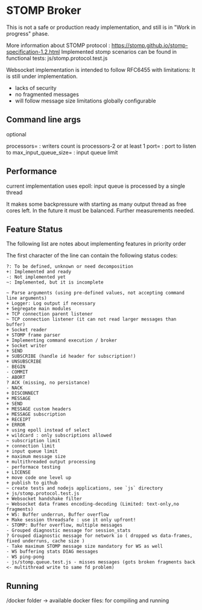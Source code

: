 STOMP Broker
============

This is not a safe or production ready implementation,
and still is in "Work in progress" phase.

More information about STOMP protocol : https://stomp.github.io/stomp-specification-1.2.html
Implemented stomp scenarios can be found in functional tests: js/stomp.protocol.test.js

Websocket implementation is intended to follow RFC6455 with limitations:
It is still under implementation.
- lacks of security
- no fragmented messages
- will follow message size limitations globally configurable

Command line args
-----------------

optional

processors=<num>            : writers count is processors-2 or at least 1
port=<num>                  : port to listen to
max_input_queue_size=<num>  : input queue limit

Performance
-----------

current implementation uses epoll:
input queue is processed by a single thread

It makes some backpressure with starting as many output thread as free cores left.
In the future it must be balanced.
Further measurements needed.

Feature Status
--------------

The following list are notes about implementing features in priority order

The first character of the line can contain the following status codes:

```
?: To be defined, unknown or need decomposition
+: Implemented and ready
-: Not implemented yet
~: Implemented, but it is incomplete
```


```
~ Parse arguments (using pre-defined values, not accepting command line arguments)
+ Logger: Log output if necessary
+ Segregate main modules
+ TCP connection parent listener
~ TCP connection listener (it can not read larger messages than buffer)
+ Socket reader
+ STOMP frame parser
+ Implementing command execution / broker
+ Socket writer
+ SEND
+ SUBSCRIBE (handle id header for subscription!)
+ UNSUBSCRIBE
- BEGIN
- COMMIT
- ABORT
? ACK (missing, no persistance)
- NACK
+ DISCONNECT
+ MESSAGE
+ SEND
+ MESSAGE custom headers
+ MESSAGE subscription
+ RECEIPT
+ ERROR
+ using epoll instead of select
+ wildcard : only subscriptions allowed
~ subscription limit
+ connection limit
+ input queue limit
+ maximum message size
+ multithreaded output processing
- performace testing
+ LICENSE
+ move code one level up
+ publish to github
~ create tests and nodejs applications, see `js` directory
+ js/stomp.protocol.test.js
+ Websocket handshake filter
~ Websocket data frames encoding-decoding (Limited: text-only,no fragments)
+ WS: Buffer underrun, Buffer overflow
+ Make session threadsafe : use it only upfront!
- STOMP: Buffer overflow, multiple messages
- Grouped diagnostic message for session_stats
? Grouped diagnostic message for network io ( dropped ws data-frames, fixed underruns, cache size )
- Take maximum STOMP message size mandatory for WS as well
- WS buffering stats DIAG messages
- WS ping-pong
- js/stomp.queue.test.js - misses messages (gots broken fragments back <- multithread write to same fd problem)
```

Running
-------

/docker folder -> available docker files: for compiling and running

